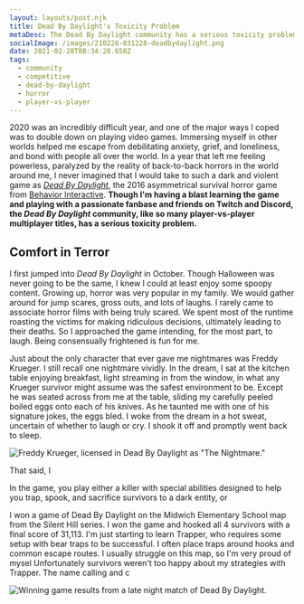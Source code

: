 ```yaml
---
layout: layouts/post.njk
title: Dead By Daylight's Toxicity Problem
metaDesc: The Dead By Daylight community has a serious toxicity problem.
socialImage: /images/210228-031228-deadbydaylight.png
date: 2021-02-28T08:34:28.650Z
tags:
  - community
  - competitive
  - dead-by-daylight
  - horror
  - player-vs-player
---
```

2020 was an incredibly difficult year, and one of the major ways I coped was to double down on playing video games. Immersing myself in other worlds helped me escape from debilitating anxiety, grief, and loneliness, and bond with people all over the world. In a year that left me feeling powerless, paralyzed by the reality of back-to-back horrors in the world around me, I never imagined that I would take to such a dark and violent game as *[Dead By Daylight](https://deadbydaylight.com/en)*, the 2016 asymmetrical survival horror game from [Behavior Interactive](https://www.bhvr.com/). **Though I'm having a blast learning the game and playing with a passionate fanbase and friends on Twitch and Discord, the *Dead By Daylight* community, like so many player-vs-player multiplayer titles, has a serious toxicity problem.**

## Comfort in Terror

I first jumped into *Dead By Daylight* in October. Though Halloween was never going to be the same, I knew I could at least enjoy some spoopy content. Growing up, horror was very popular in my family. We would gather around for jump scares, gross outs, and lots of laughs. I rarely came to associate horror films with being truly scared. We spent most of the runtime roasting the victims for making ridiculous decisions, ultimately leading to their deaths. So I approached the game intending, for the most part, to laugh. Being consensually frightened is fun for me.

Just about the only character that ever gave me nightmares was Freddy Krueger. I still recall one nightmare vividly. In the dream, I sat at the kitchen table enjoying breakfast, light streaming in from the window, in what any Krueger survivor might assume was the safest environment to be. Except he was seated across from me at the table, sliding my carefully peeled boiled eggs onto each of his knives. As he taunted me with one of his signature jokes, the eggs bled. I woke from the dream in a hot sweat, uncertain of whether to laugh or cry. I shook it off and promptly went back to sleep. 

![Freddy Krueger, licensed in Dead By Daylight as "The Nightmare."](/images/210228-051933-deadbydaylight.png "The Nightmare, one of the killers in Dead By Daylight, is a loving homage to Wes Craven's _Nightmare on Elm Street_ series and its antagonist, Freddy Krueger.")

That said, I 

In the game, you play either a killer with special abilities designed to help you trap, spook, and sacrifice survivors to a dark entity, or 

I won a game of Dead By Daylight on the Midwich Elementary School map from the Silent Hill series. I won the game and hooked all 4 survivors with a final score of 31,113. I'm just starting to learn Trapper, who requires some setup with bear traps to be successful. I often place traps around hooks and common escape routes. I usually struggle on this map, so I'm very proud of mysel Unfortunately survivors weren't too happy about my strategies with Trapper. The name calling and c

![Winning game results from a late night match of Dead By Daylight.](/images/210228-031228-deadbydaylight.png "Dead By Daylight")